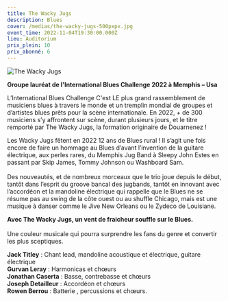 ```yaml
---
title: The Wacky Jugs
description: Blues
cover: /medias/the-wacky-jugs-500pxpx.jpg
event_time: 2022-11-04T19:30:00.000Z
lieu: Auditorium
prix_plein: 10
prix_abonné: 6
---
```

![The Wacky Jugs](/medias/the-wacky-jugs-500pxpx.jpg "Crédit photo © Julien Le Vu")

**Groupe lauréat de l'International Blues Challenge 2022 à Memphis – Usa**

L’International Blues Challenge C'est LE plus grand rassemblement de musiciens blues à travers le monde et  un tremplin mondial de groupes et d’artistes blues prêts pour la scène internationale. En 2022, + de 300 musiciens s’y affrontent sur scène, durant plusieurs jours,  et le titre remporté par The Wacky Jugs, la formation originaire de Douarnenez !

Les Wacky Jugs fêtent en 2022 12 ans de Blues rural ! Il s’agit une fois encore de faire un hommage au Blues d’avant l’invention de la guitare électrique, aux perles rares, du Memphis Jug Band à Sleepy John Estes en passant par Skip James, Tommy Johnson ou Washboard Sam. \
\
Des nouveautés, et de nombreux morceaux que le trio joue depuis le début, tantôt dans l’esprit du groove bancal des jugbands, tantôt en innovant avec l’accordéon et la mandoline électrique qui rappelle que le Blues ne se résume pas au swing de la côte ouest ou au shuffle Chicago, mais est une musique à danser comme le Jive New Orleans ou le Zydeco de Louisiane. 

**Avec The Wacky Jugs, un vent de fraicheur souffle sur le Blues.** \
\
Une couleur musicale qui pourra surprendre les fans du genre et convertir les plus sceptiques.

**Jack Titley** : Chant lead, mandoline acoustique et électrique, guitare électrique \
**Gurvan Leray** : Harmonicas et chœurs \
**Jonathan Caserta** : Basse, contrebasse et chœurs \
**Joseph Detailleur** : Accordéon et chœurs \
**Rowen Berrou** : Batterie , percussions et chœurs.